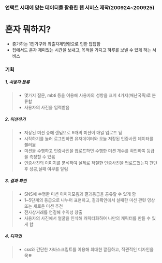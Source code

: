 ### 언택트 시대에 맞는 데이터를 활용한 웹 서비스 제작(200924~200925)

# 혼자 뭐하지?
- 증가하는 1인가구와 외출자제명령으로 인한 답답함
- 집에서도 혼자 재미있는 시간을 보내고, 목적을 가지고 하루를 보낼 수 있게 하는 서비스

### 기획
##### 1. 사용자 분류
> - 몇가지 질문, mbti 등을 이용해 사용자의 성향을 크게 4가지(매난국죽)로 분류함
> - 사용자의 사진을 입력받음

##### 2. 미션하기
> - 저장된 미션 중에 랜덤으로 9개의 미션이 매일 업로드 됨   
> - 시작하기를 눌러 로그인하면 유저데이터와 오늘 저장된 인증사진 데이터를 불러옴   
> - 미션을 수행하고 인증사진을 업로드하면 수행한 미션 개수를 확인하여 등급을 측정할 수 있음   
> - 인증사진의 이미지를 분석하여 실제로 적절한 인증사진을 업로드했는지 판단후 성공,실패 여부를 알림

##### 3. 결과 확인
> - SNS에 수행한 미션 이미지모음과 결과등급을 공유할 수 있게 함   
> - 1~5단계의 등급으로 나누어 표현하고, 결과확인에서 실패한 미션 관련 영상 또는 새로운 미션 추천   
> - 전자상거래를 연결해 수익성 창출
> - 사용자의 사진에서 얼굴을 인식해 캐릭터화하여 나만의 캐릭터를 만들 수 있게 함

##### 4. 디자인 
> - css와 간단한 자바스크립트를 이용해 최대한 깔끔하고, 직관적인 디자인을 목표

